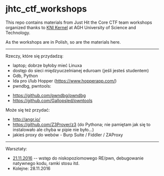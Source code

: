 # jhtc_ctf_workshops
This repo contains materials from Just Hit the Core CTF team workshops organized thanks to [KNI Kernel](https://www.facebook.com/KNIKernel/) at AGH University of Science and Technology.

As the workshops are in Polish, so are the materials here.

---

Rzeczy, które się przydadzą:
- laptop; dobrze byłoby mieć Linuxa
- dostęp do sieci międzyuczelnianej eduroam (jeśli jesteś studentem)
- Gdb, Python
- Ida pro i/lub Hopper (https://www.hopperapp.com/)
- pwndbg, pwntools:
* https://github.com/pwndbg/pwndbg
* https://github.com/Gallopsled/pwntools

Może się też przydać:
- http://angr.io/
- https://github.com/Z3Prover/z3 (do Pythona; nie pamiętam jak się to instalowało ale chyba w pipie nie było...)
- jakieś proxy do webów - Burp Suite / Fiddler / ZAProxy

---

Warsztaty:
* [21.11.2016](lab1.md) -- wstęp do niskopoziomowego RE/pwn, debugowanie natywnego kodu, ramki stosu itd.
* Kolejne: 28.11.2016
